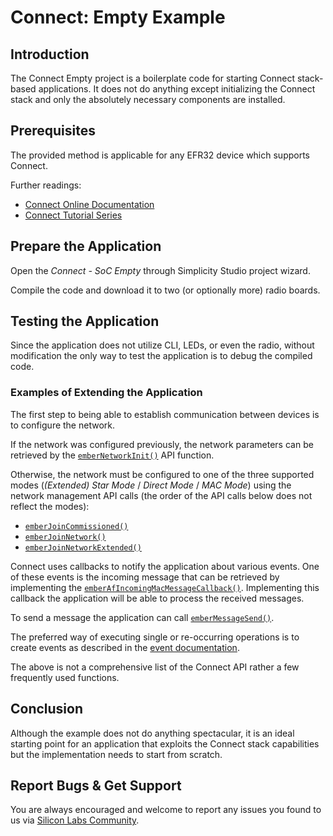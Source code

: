 # Connect: Empty Example

## Introduction

The Connect Empty project is a boilerplate code for starting Connect stack-based
applications. It does not do anything except initializing the Connect stack and
only the absolutely necessary components are installed.

## Prerequisites

The provided method is applicable for any EFR32 device which supports Connect.

Further readings:

- [Connect Online Documentation](https://docs.silabs.com/connect-stack/latest/)
- [Connect Tutorial
  Series](https://community.silabs.com/s/article/connect-tutorial-series?language=en_US)

## Prepare the Application

Open the *Connect - SoC Empty* through Simplicity Studio project wizard.

Compile the code and download it to two (or optionally more) radio boards.

## Testing the Application

Since the application does not utilize CLI, LEDs, or even the radio, without
modification the only way to test the application is to debug the compiled code.

### Examples of Extending the Application

The first step to being able to establish communication between devices is to
configure the network.

If the network was configured previously, the network parameters can be
retrieved by the
[`emberNetworkInit()`](https://docs.silabs.com/connect-stack/latest/group-network-management#ga47f3cf943b5e9890fa016d871943c705)
API function.

Otherwise, the network must be configured to one of the three supported modes
(*(Extended) Star Mode* / *Direct Mode* / *MAC Mode*) using the network
management API calls (the order of the API calls below does not reflect the
modes):

- [`emberJoinCommissioned()`](https://docs.silabs.com/connect-stack/latest/group-network-management#gaf8bbf94c1a141948a2385316fe8caec1)
- [`emberJoinNetwork()`](https://docs.silabs.com/connect-stack/latest/group-network-management#gaa87bbe048e8e1c8adeb89c9962305f96)
- [`emberJoinNetworkExtended()`](https://docs.silabs.com/connect-stack/latest/group-network-management#ga261299d4f87e26f7ed76c9e8297f9bde)

Connect uses callbacks to notify the application about various events. One of
these events is the incoming message that can be retrieved by implementing the
[`emberAfIncomingMacMessageCallback()`](https://docs.silabs.com/connect-stack/latest/group-app-framework-common#ga33ea9e454ca4af7cc66e64a0f0203ccf).
Implementing this callback the application will be able to process the received
messages.

To send a message the application can call
[`emberMessageSend()`](https://docs.silabs.com/connect-stack/latest/group-message#ga13fe76cafa6f769497cc6a684c96de6e).

The preferred way of executing single or re-occurring operations is to create
events as described in the [event
documentation](https://docs.silabs.com/connect-stack/latest/group-event).

The above is not a comprehensive list of the Connect API rather a few frequently
used functions.

## Conclusion

Although the example does not do anything spectacular, it is an ideal starting
point for an application that exploits the Connect stack capabilities but the
implementation needs to start from scratch.

## Report Bugs & Get Support

You are always encouraged and welcome to report any issues you found to us via
[Silicon Labs
Community](https://community.silabs.com/s/topic/0TO1M000000qHaKWAU/proprietary?language=en_US).
